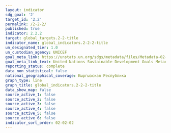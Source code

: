 ```yaml
---
layout: indicator
sdg_goal: '2'
target_id: '2.2'
permalink: /2-2-2/
published: true
indicator: 2.2.2
target: global_targets.2-2-title
indicator_name: global_indicators.2-2-2-title
un_designated_tier: 1.0
un_custodian_agency: UNICEF
goal_meta_link: https://unstats.un.org/sdgs/metadata/files/Metadata-02-02-02a.pdf
goal_meta_link_text: United Nations Sustainable Development Goals Metadata (pdf 232kB)
reporting_status: complete
data_non_statistical: false
national_geographical_coverage: Кыргызская Республика
graph_type: line
graph_title: global_indicators.2-2-2-title
data_show_map: false
source_active_1: false
source_active_2: false
source_active_3: false
source_active_4: false
source_active_5: false
source_active_6: false
indicator_sort_order: 02-02-02
---
```

